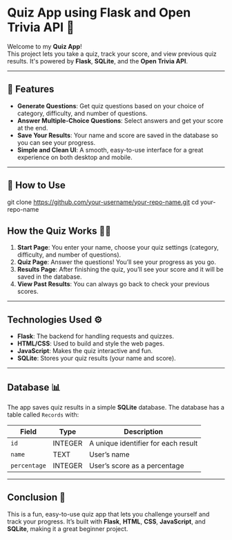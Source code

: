# Quiz App using Flask and Open Trivia API 🎉

Welcome to my **Quiz App**!  
This project lets you take a quiz, track your score, and view previous quiz results. It's powered by **Flask**, **SQLite**, and the **Open Trivia API**.

---

## 🌟 Features

- **Generate Questions**: Get quiz questions based on your choice of category, difficulty, and number of questions.
- **Answer Multiple-Choice Questions**: Select answers and get your score at the end.
- **Save Your Results**: Your name and score are saved in the database so you can see your progress.
- **Simple and Clean UI**: A smooth, easy-to-use interface for a great experience on both desktop and mobile.

---

## 🚀 How to Use

git clone https://github.com/your-username/your-repo-name.git
cd your-repo-name

## **How the Quiz Works** 🧑‍💻

1. **Start Page**: You enter your name, choose your quiz settings (category, difficulty, and number of questions).
2. **Quiz Page**: Answer the questions! You’ll see your progress as you go.
3. **Results Page**: After finishing the quiz, you’ll see your score and it will be saved in the database.
4. **View Past Results**: You can always go back to check your previous scores.

---

## **Technologies Used** ⚙️

- **Flask**: The backend for handling requests and quizzes.
- **HTML/CSS**: Used to build and style the web pages.
- **JavaScript**: Makes the quiz interactive and fun.
- **SQLite**: Stores your quiz results (your name and score).


---

## **Database** 📊

The app saves quiz results in a simple **SQLite** database. The database has a table called `Records` with:

| Field        | Type     | Description                      |
|--------------|----------|----------------------------------|
| `id`         | INTEGER  | A unique identifier for each result |
| `name`       | TEXT     | User’s name                      |
| `percentage` | INTEGER  | User’s score as a percentage     |

---

## **Conclusion** 🎉

This is a fun, easy-to-use quiz app that lets you challenge yourself and track your progress. It’s built with **Flask**, **HTML**, **CSS**, **JavaScript**, and **SQLite**, making it a great beginner project.


